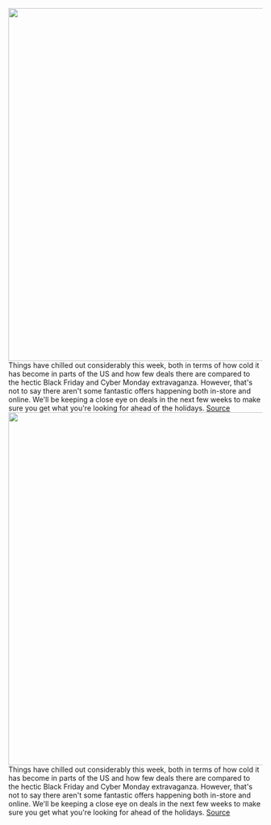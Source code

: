 <img src='https://cdn.vox-cdn.com/uploads/chorus_asset/file/19632025/Verge_Deals_Site_Logo_2020_113px.0.png' width='700px' /><br/>
Things have chilled out considerably this week, both in terms of how cold it has become in parts of the US and how few deals there are compared to the hectic Black Friday and Cyber Monday extravaganza. However, that's not to say there aren't some fantastic offers happening both in-store and online. We'll be keeping a close eye on deals in the next few weeks to make sure you get what you're looking for ahead of the holidays.
<a href='https://www.theverge.com/good-deals/2021/12/11/22827785/apple-airpods-third-gen-wireless-earbuds-xbox-series-s-surface-pro-8-gaming-laptop-deal-sale'> Source <a/><img src='https://cdn.vox-cdn.com/uploads/chorus_asset/file/19632025/Verge_Deals_Site_Logo_2020_113px.0.png' width='700px' /><br/>
Things have chilled out considerably this week, both in terms of how cold it has become in parts of the US and how few deals there are compared to the hectic Black Friday and Cyber Monday extravaganza. However, that's not to say there aren't some fantastic offers happening both in-store and online. We'll be keeping a close eye on deals in the next few weeks to make sure you get what you're looking for ahead of the holidays.
<a href='https://www.theverge.com/good-deals/2021/12/11/22827785/apple-airpods-third-gen-wireless-earbuds-xbox-series-s-surface-pro-8-gaming-laptop-deal-sale'> Source <a/>